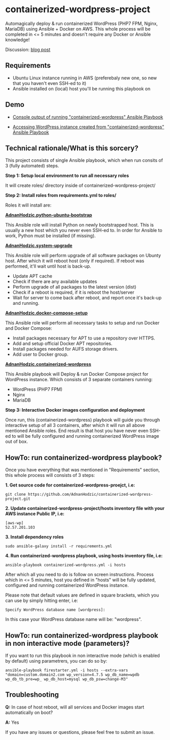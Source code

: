 # containerized-wordpress-project

Automagically deploy & run containerized WordPress (PHP7 FPM, Nginx, MariaDB) using Ansible + Docker on AWS. This whole process will be completed in <= 5 minutes and doesn't require any Docker or Ansible knowledge!

Discussion: [blog post](http://foolcontrol.org/?p=2002)

## Requirements

* Ubuntu Linux instance running in AWS (preferebaly new one, so new that you haven't even SSH-ed to it)
* Ansible installed on (local) host you'll be running this playbook on

## Demo

* [Console output of running "containerized-wordpress" Ansible Playbook](https://s3.eu-central-1.amazonaws.com/adnan-public-images/blog/containerized-wordpress.yml+ansible+playbook+demo.jpg)

* [Accessing WordPress instance created from "containerized-wordpress" Ansible Playbook](https://s3.eu-central-1.amazonaws.com/adnan-public-images/blog/containerized-wordpress.yml+ansible+playbook+demo+results.jpg)

## Technical rationale/What is this sorcery?

This project consists of single Ansible playbook, which when run consits of 3 (fully automated) steps.

**Step 1: Setup local environment to run all necessary roles**

It will create roles/ directory inside of containerized-wordpress-project/

**Step 2: Install roles from requirements.yml to roles/**

Roles it will install are:

**[AdnanHodzic.python-ubuntu-bootstrap](https://galaxy.ansible.com/AdnanHodzic/python-ubuntu-bootstrap/)**

This Ansible role will install Python on newly bootstrapped host. This is usually a new host which you never even SSH-ed to. In order for Ansible to work, Python must be installed (if missing).

**[AdnanHodzic.system-upgrade](https://galaxy.ansible.com/AdnanHodzic/system-upgrade/)**

This Ansible role will perform upgrade of all software packages on Ubunty host. After which it will reboot host (only if required). If reboot was performed, it'll wait until host is back-up.

* Update APT cache
* Check if there are any available updates
* Perform upgrade of all packages to the latest version (dist)
* Check if a reboot is required, if it is reboot the host/server
* Wait for server to come back after reboot, and report once it's back-up and running.

**[AdnanHodzic.docker-compose-setup](https://galaxy.ansible.com/AdnanHodzic/docker-compose-setup/)**

This Ansible role will perform all necessary tasks to setup and run Docker and Docker Compose:

* Install packages necessary for APT to use a repository over HTTPS.
* Add and setup official Docker APT repositories.
* Install packages needed for AUFS storage drivers.
* Add user to Docker group.

**[AdnanHodzic.containerized-wordpress](https://galaxy.ansible.com/AdnanHodzic/containerized-wordpress/)**

This Ansible playbook will Deploy & run Docker Compose project for WordPress instance. Which consists of 3 separate containers running:
* WordPress (PHP7 FPM)
* Nginx
* MariaDB

**Step 3: Interactive Docker images configuration and deployment**

Once run, this (containerized-wordpress) playbook will guide you through interactive setup of all 3 containers, after which it will run all above mentioned Ansible roles. End result is that host you have never even SSH-ed to will be fully configured and running containerized WordPress image out of box.

## HowTo: run containerized-wordpress playbook?

Once you have everything that was mentioned in "Requirements" section, this whole process will consists of 3 steps:

**1. Get source code for containerized-wordpress-proejct, i.e:**

```
git clone https://github.com/AdnanHodzic/containerized-wordpress-project.git
```

**2. Update containerized-wordpress-project/hosts inventory file with your AWS instance Public IP, i.e:**

```
[aws-wp]
52.57.201.103
```

**3. Install dependency roles**

```
sudo ansible-galaxy install -r requirements.yml
```

**4. Run containerized-wordpress playbook, using hosts inventory file, i.e:**

```
ansible-playbook containerized-wordpress.yml -i hosts
```

After which all you need to do is follow on screen instructions. Process which in <= 5 minutes, host you defined in "hosts" will be fully updated, configured and running containerized WordPress instance.

Please note that default values are defined in square brackets, which you can use by simply hitting enter, i.e:
```
Specify WordPress database name [wordpress]:
```

In this case your WordPress database name will be: "wordpress".

## HowTo: run containerized-wordpress playbook in non interactive mode (parameters)?

If you want to run this playbook in non interactive mode (which is enabled by default) using parametrers, you can do so by:

```
ansible-playbook firestarter.yml -i hosts --extra-vars "domain=custom.domain2.com wp_version=4.7.5 wp_db_name=wpdb wp_db_tb_pre=wp_ wp_db_host=mysql wp_db_psw=change-M3"
```

## Troubleshooting

**Q:** In case of host reboot, will all services and Docker images start automatically on boot?

**A:** Yes


If you have any issues or questions, please feel free to submit an issue.
